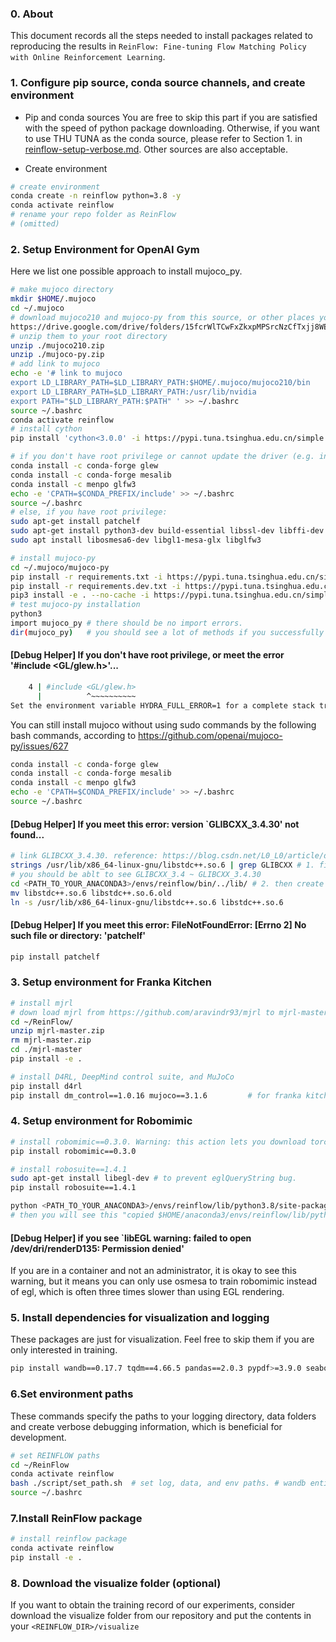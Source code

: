 ### 0. About

This document records all the steps needed to install packages related to reproducing the results in `ReinFlow: Fine-tuning Flow Matching Policy with Online Reinforcement Learning`. 


### 1. Configure pip source, conda source channels, and create environment
* Pip and conda sources
You are free to skip this part if you are satisfied with the speed of python package downloading. 
Otherwise, if you want to use THU TUNA as the conda source, please refer to Section 1. in [reinflow-setup-verbose.md](reinflow-setup-verbose.md). Other sources are also acceptable. 

* Create environment
```bash
# create environment
conda create -n reinflow python=3.8 -y
conda activate reinflow
# rename your repo folder as ReinFlow
# (omitted)
```


### 2. Setup Environment for OpenAI Gym
Here we list one possible approach to install mujoco_py. 

```bash
# make mujoco directory
mkdir $HOME/.mujoco
cd ~/.mujoco 
# download mujoco210 and mujoco-py from this source, or other places you like
https://drive.google.com/drive/folders/15fcrWlTCwFxZkxpMPSrcNzCfTxjj8WE4?usp=sharing
# unzip them to your root directory
unzip ./mujoco210.zip
unzip ./mujoco-py.zip
# add link to mujoco
echo -e '# link to mujoco
export LD_LIBRARY_PATH=$LD_LIBRARY_PATH:$HOME/.mujoco/mujoco210/bin
export LD_LIBRARY_PATH=$LD_LIBRARY_PATH:/usr/lib/nvidia 
export PATH="$LD_LIBRARY_PATH:$PATH" ' >> ~/.bashrc
source ~/.bashrc
conda activate reinflow
# install cython
pip install 'cython<3.0.0' -i https://pypi.tuna.tsinghua.edu.cn/simple

# if you don't have root privilege or cannot update the driver (e.g. in a container)
conda install -c conda-forge glew
conda install -c conda-forge mesalib
conda install -c menpo glfw3
echo -e 'CPATH=$CONDA_PREFIX/include' >> ~/.bashrc
source ~/.bashrc
# else, if you have root privilege: 
sudo apt-get install patchelf
sudo apt-get install python3-dev build-essential libssl-dev libffi-dev libxml2-dev  
sudo apt install libosmesa6-dev libgl1-mesa-glx libglfw3

# install mujoco-py
cd ~/.mujoco/mujoco-py
pip install -r requirements.txt -i https://pypi.tuna.tsinghua.edu.cn/simple
pip install -r requirements.dev.txt -i https://pypi.tuna.tsinghua.edu.cn/simple
pip3 install -e . --no-cache -i https://pypi.tuna.tsinghua.edu.cn/simple
# test mujoco-py installation 
python3
import mujoco_py # there should be no import errors. 
dir(mujoco_py)   # you should see a lot of methods if you successfully installed mujoco_py. 
```

#### [Debug Helper] If you don't have root privilege, or meet the error '#include <GL/glew.h>'...
```bash
    4 | #include <GL/glew.h>
      |          ^~~~~~~~~~~
Set the environment variable HYDRA_FULL_ERROR=1 for a complete stack trace.
```
You can still install mujoco without using sudo commands by the following bash commands, according to https://github.com/openai/mujoco-py/issues/627
```bash
conda install -c conda-forge glew
conda install -c conda-forge mesalib
conda install -c menpo glfw3
echo -e 'CPATH=$CONDA_PREFIX/include' >> ~/.bashrc
source ~/.bashrc
```

#### [Debug Helper] If you meet this error: version `GLIBCXX_3.4.30' not found...
```bash
# link GLIBCXX_3.4.30. reference: https://blog.csdn.net/L0_L0/article/details/129469593
strings /usr/lib/x86_64-linux-gnu/libstdc++.so.6 | grep GLIBCXX # 1. first check if the thing exists: 
# you should be ablt to see GLIBCXX_3.4 ~ GLIBCXX_3.4.30
cd <PATH_TO_YOUR_ANACONDA3>/envs/reinflow/bin/../lib/ # 2. then create soft links
mv libstdc++.so.6 libstdc++.so.6.old
ln -s /usr/lib/x86_64-linux-gnu/libstdc++.so.6 libstdc++.so.6
```
#### [Debug Helper] If you meet this error: FileNotFoundError: [Errno 2] No such file or directory: 'patchelf'
```python
pip install patchelf
```

### 3. Setup environment for Franka Kitchen
```bash
# install mjrl
# down load mjrl from https://github.com/aravindr93/mjrl to mjrl-master.zip
cd ~/ReinFlow/
unzip mjrl-master.zip
rm mjrl-master.zip
cd ./mjrl-master
pip install -e .

# install D4RL, DeepMind control suite, and MuJoCo
pip install d4rl
pip install dm_control==1.0.16 mujoco==3.1.6         # for franka kitchen
```

### 4. Setup environment for Robomimic
```bash
# install robomimic==0.3.0. Warning: this action lets you download torch and cudann, be careful of the space consumption. 
pip install robomimic==0.3.0

# install robosuite==1.4.1
sudo apt-get install libegl-dev # to prevent eglQueryString bug.
pip install robosuite==1.4.1 

python <PATH_TO_YOUR_ANACONDA3>/envs/reinflow/lib/python3.8/site-packages/robosuite/scripts/setup_macros.py # add links
# then you will see this "copied $HOME/anaconda3/envs/reinflow/lib/python3.8/site-packages/robosuite/macros.py to $HOME/anaconda3/envs/reinflow/lib/python3.8/site-packages/robosuite/macros_private.py"
```

#### [Debug Helper] if you see `libEGL warning: failed to open /dev/dri/renderD135: Permission denied'
If you are in a container and not an administrator, it is okay to see this warning, but it means you can only use osmesa to train robomimic instead of egl, 
which is often three times slower than using EGL rendering. 

### 5. Install dependencies for visualization and logging 
These packages are just for visualization. Feel free to skip them if you are only interested in training. 
```bash
pip install wandb==0.17.7 tqdm==4.66.5 pandas==2.0.3 pypdf>=3.9.0 seaborn==0.13.2
```

### 6.Set environment paths
These commands specify the paths to your logging directory, data folders and create verbose debugging information, which is beneficial for development. 
```bash
# set REINFLOW paths
cd ~/ReinFlow 
conda activate reinflow
bash ./script/set_path.sh  # set log, data, and env paths. # wandb entity: 
source ~/.bashrc
```

### 7.Install ReinFlow package
```bash
# install reinflow package
conda activate reinflow
pip install -e .
```

### 8. Download the visualize folder (optional)
If you want to obtain the training record of our experiments, consider download the visualize folder from our repository and put the contents in your `<REINFLOW_DIR>/visualize`




